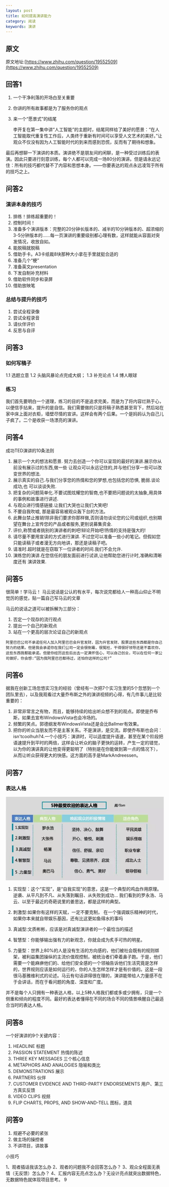 ```yaml
---
layout: post
title: 如何提高演讲能力
category: 阅读
keywords: 演讲
---
```



## 原文
原文地址:[https://www.zhihu.com/question/19552509](https://www.zhihu.com/question/19552509)

## 回答1 
1. 一个干净利落的开场白至关重要
2. 你讲的所有故事都是为了服务你的观点
3. 来一个“愿景式”的结尾

	李开复在第一集中讲“人工智能”的主题时，结尾同样给了美好的愿景：“在人工智能取代重复性工作后，人类终于重新有时间可以享受人文艺术的美好。”让观众不仅没有因为人工智能时代的到来而感到恐慌，反而有了期待和想象。 	


最后再想聊一下演讲的本质。演讲绝不是朋友间的闲聊，是一种受过训练后的表演。因此只要进行刻意训练，每个人都可以完成一场80分的演讲。但是请永远记住：所有的技巧都代替不了内容和思想本身。——你要表达的观点永远凌驾于所有的技巧之上。


## 问答2
### 演讲本身的技巧
1. 排练！排练超重要的！
2. 控制时间！
3. 准备多个演讲版本：完整的20分钟长版本的、减半的10分钟版本的、超浓缩的3-5分钟版本的……每一页演讲的重要级别都心理有数，这样就能从容面对突发情况，收放自如。  
4. 能脱稿就脱稿
5. 借助手卡。A3卡纸裁8块那种大小拿在手里就挺合适的
6. 准备几个“梗”
7. 准备英文presentation
8. 下发自制补充材料
9. 借助软件同步和录屏
10. 借助放映笔

### 总结与提升的技巧
1. 尝试全程录像
2. 尝试全程录音
3. 请伙伴评价
4. 反思与自评

## 问答3
### 如何写稿子
1.1 选题立意
1.2 头脑风暴论点完成大纲；
1.3 补充论点
1.4 博人眼球
### 练习
 我们首先要明白一个道理，练习的目的不是追求完美，而是为了将内容烂熟于心，以便信手拈来，提升的是自信。我们需要做的只是将稿子熟悉甚至背下，然后站在家中床上面对衣柜，墙壁尽情的宣讲。这样会有两个后果。一个是妈妈认为自己儿子疯了。二个是收获一场漂亮的演讲。
 
 
## 问答4
成功TED演讲的10条法则

1. 展示一个大的想法和愿景. 努力去创造一个你可以呈现的最好的演讲.展示你从前没有展示过的东西,做一些 让观众可以永远记住的,并与他们分享一些可以改变世界的想法.
2. 展示真实的自己.与我们分享您的热情和您的梦想,也包括您的恐惧, 脆弱.谈论成功,也 可以谈谈失败.
3. 把复杂的问题简单化.不要试图炫耀您的智商,也不要把问题说的太抽象,用具体的事例和故事进行讲述.
4. 与观众进行情感链接.让我们大哭也让我们大笑吧!
5. 不要自我吹嘘, 那是最容易被观众轰下台的方法。
6. 此舞台禁止推销!除非我们要求你那样做,否则请勿谈论您的公司或组织,也别期望在舞台上宣传您的产品或者服务,更别说募集资金.
7. 评价,称赞或者挑别的演讲者的刺吧!辩论开始吧!热情的支持是强大的!
8. 请尽量不要用宣读的方式进行演讲. 不过您可以准备一些小的笔记。但假如您只能读稿子或者漫无方向地讲，那还是读稿子吧。
9. 请准时.超时就是在窃取下一位讲者的时间.我们不会允许.
10. 演练您的演讲.在您信任的朋友面前进行试讲,让他帮助您进行计时,准确和清晰度还有 演讲效果.

## 问答5
很简单！学马云！
马云说话是公认的有水平，每次说完都给人一种高山仰止不明觉厉的感觉，贴一篇自己写马云的文章

马云的说话之道可以被拆解为三部分：

1. 否定一个现存的流行观点
2. 提出一个自己的新观点
3. 站在一个更高的层次论证自己的新观点

```
阿里巴巴公司不承诺任何人加入阿里巴巴会升官发财，因为升官发财、股票这些东西都是你自己努力的结果。但是我会承诺你在我们公司一定会很倒霉，很冤枉，干得很好领导还是不喜欢你，这些东西我都能承诺。但是你经历这些后出去一定满怀信心，可以自己创业，可以在任何一家公司做好，你会想:“因为我阿里巴巴都待过，还怕你这样的公司?”
```


## 问答6
据我在创新工场忽悠实习生的经验（曾经有一次把7个实习生里的5个忽悠到一个团队里去），以及我观看过大量乔布斯之外的演讲视频的心得，有几件事儿是比较重要的：

1. 非常非常言之有物，而且，能够持续的给出听众想不到的观点。即使是乔布斯，如果去宣布WindowsVista也会冷场的。
2. 频繁的笑点。郭德纲发布WindowsVista还是会比Ballmer有效果。
3. 把你的听众当朋友而不是主客关系。不是演讲，是交流。即使乔布斯也会问：isn'tcoolhuh?4.一个小技巧：演讲时，可以适度提升语速，甚至在某个阶段把语速提升到平时的两倍，这样会让听众的脑子更快的运转，产生一定的错觉，以为你的演讲真的让他变得更聪明了（特别是在你能做到第一点的情况下），从而让听众获得更大的快感。这方面的高手是MarkAndreessen。


## 问答7
### 表达人格

![](5_expression_personality.png)

1. 实现型：这个“实现”，是“自我实现”的意思，这是一个典型的鸡血作用原理。逆袭、从平凡到不凡、从失落到瞩目、从失败到成功… 我们看到的罗永浩、马云、以至于最近的奇葩说里的姜思达，都是这样的典型。 

2. 刺激型:如果你有这样的天赋，一定不要克制， 在一个强调娱乐精神的时代，如果你本来就自带娱乐基因，还有比这更如鱼得水的事吗
3. 真诚型:文质彬彬，应该是对真诚型演讲者的一个最恰当的描述
4. 智慧型：你能够输出强有力的新观念，你就会成为炙手可热的明星。 
5. 力量型：世界上80%的人是没有生活的方向感的，他们被社会既有的规则绑架，被利益集团操纵的主流价值观控制，被统治者们牵着鼻子跑。于是，他们需要一个能麻痹他们的、给他们安全感的一个领袖告诉他们生活究竟是怎样的，世界规则应该是如何运行的，你的人生怎样怎样才是有价值的。这是一段很马基雅维利式的论述。马云有句话讲得很在理的，演讲能带给人力量感不在于会讲话，而在于看问题的角度、深度和广度。 


并不是每个人只拥有一种表达人格，以上5种人格我们都或多或少拥有，只是一个侧重和倾向的程度不同。最好的表达者懂得在不同的场合不同的情景唤醒自己最适合当时的表达人格。

## 问答8
一个好演讲的9个关键内容：
1. HEADLINE 标题
2. PASSION STATEMENT 热情的陈述
3. THREE KEY MESSAGES 三个核心信息
4. METAPHORS AND ANALOGIES 隐喻和类比
5. DEMONSTRATIONS 展示
6. PARTNERS 伙伴
7. CUSTOMER EVIDENCE AND THIRD-PARTY ENDORSEMENTS 用户、第三方真实反馈
8. VIDEO CLIPS 视频
9. FLIP CHARTS, PROPS, AND SHOW-AND-TELL 图标，道具


## 问答9
1.  规避不必要的紧张  
2. 做主场的操控者
3. 不讲项目，讲故事

小技巧

1、观者插话我该怎么办
2、观者的问题我不会回答怎么办？
3、观众全程面无表情（无反馈）怎么办？
4、汇报内容无亮点怎么办？无设计亮点就突出数据特色，无数据特色就体现项目思考。
9










